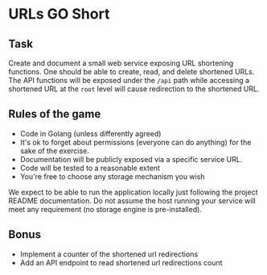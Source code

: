 # URLs GO Short

## Task

Create and document a small web service exposing URL shortening functions.
One should be able to create, read, and delete shortened URLs.
The API functions will be exposed under the ```/api``` path while accessing a shortened URL at the ```root``` level will cause redirection to the shortened URL.

## Rules of the game

- Code in Golang (unless differently agreed)
- It's ok to forget about permissions (everyone can do anything) for the sake of the exercise.
- Documentation will be publicly exposed via a specific service URL.
- Code will be tested to a reasonable extent
- You're free to choose any storage mechanism you wish

We expect to be able to run the application locally just following the project README documentation.
Do not assume the host running your service will meet any requirement (no storage engine is pre-installed).

## Bonus

- Implement a counter of the shortened url redirections
- Add an API endpoint to read shortened url redirections count
